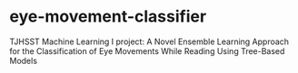 # eye-movement-classifier
TJHSST Machine Learning I project: A Novel Ensemble Learning Approach for the Classification of Eye Movements While Reading Using Tree-Based Models
